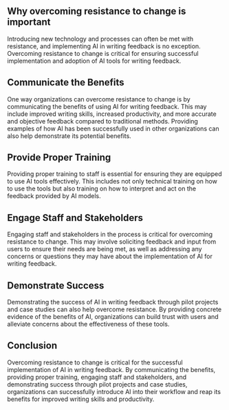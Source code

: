 
Why overcoming resistance to change is important
------------------------------------------------

Introducing new technology and processes can often be met with resistance, and implementing AI in writing feedback is no exception. Overcoming resistance to change is critical for ensuring successful implementation and adoption of AI tools for writing feedback.

Communicate the Benefits
------------------------

One way organizations can overcome resistance to change is by communicating the benefits of using AI for writing feedback. This may include improved writing skills, increased productivity, and more accurate and objective feedback compared to traditional methods. Providing examples of how AI has been successfully used in other organizations can also help demonstrate its potential benefits.

Provide Proper Training
-----------------------

Providing proper training to staff is essential for ensuring they are equipped to use AI tools effectively. This includes not only technical training on how to use the tools but also training on how to interpret and act on the feedback provided by AI models.

Engage Staff and Stakeholders
-----------------------------

Engaging staff and stakeholders in the process is critical for overcoming resistance to change. This may involve soliciting feedback and input from users to ensure their needs are being met, as well as addressing any concerns or questions they may have about the implementation of AI for writing feedback.

Demonstrate Success
-------------------

Demonstrating the success of AI in writing feedback through pilot projects and case studies can also help overcome resistance. By providing concrete evidence of the benefits of AI, organizations can build trust with users and alleviate concerns about the effectiveness of these tools.

Conclusion
----------

Overcoming resistance to change is critical for the successful implementation of AI in writing feedback. By communicating the benefits, providing proper training, engaging staff and stakeholders, and demonstrating success through pilot projects and case studies, organizations can successfully introduce AI into their workflow and reap its benefits for improved writing skills and productivity.
